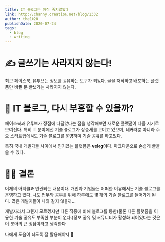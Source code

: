 ```yaml
---
title: IT 블로그는 아직 죽지않았다
link: http://channy.creation.net/blog/1332
author: the1020
publishDate: 2020-07-24
tags: 
  - blog
  - writing
---
```

# ✍ 글쓰기는 사라지지 않는다!

최근 페이스북, 유투브는 정보를 공유하는 도구가 되었다. 글을 저작하고 배포하는 플랫폼만 바뀔 뿐 글쓰기는 사라지지 않는다.

# 🤔 IT 블로그, 다시 부흥할 수 있을까?

페이스북과 유투브가 정점에 다달았다는 점을 생각해보면 새로운 플랫폼이 나올 시기로 보여진다.
특히 IT 분야에선 기술 블로그가 상승세를 보이고 있으며, 네카라뿐 아니라 주요 스타트업에서도 기술 블로그를 운영하며 기술 공유를 하고있다.

특히 국내 개발자들 사이에서 인기있는 플랫폼은 **velog**이다. 마크다운으로 손쉽게 글을 쓸 수 있다.

# 👩‍⚖️ 결론

어제의 아티클과 연관되는 내용이다. 개인과 기업들은 어떠한 이유에서든 기술 블로그를 운영하고 있다. 나도 업무와 공부를 위해 하루에도 몇 개의 기술 블로그를 들어가게 된다. 많은 개발자들이 나와 같지 않을까...

개발자라서 그런지 모르겠지만 다른 직종에 비해 블로그를 통한(물론 다른 플랫폼을 이용한 기술 공유도 부족한 부분이 없다.)정보 공유 및 커뮤니티가 활성화 되어있다는 것은 이 분아의 큰 장점이라고 생각한다.

나에게 도움이 되도록 잘 활용해야지 🤟
